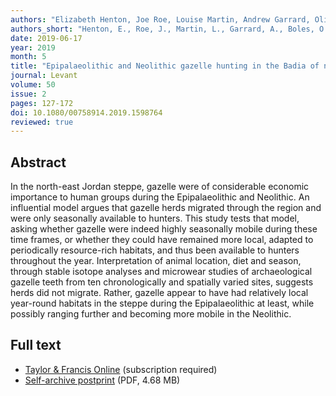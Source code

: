 ```yaml
---
authors: "Elizabeth Henton, Joe Roe, Louise Martin, Andrew Garrard, Oliver Boles, Jamie Lewis, Matthew Thirlwall, and Anne-Lise Jourdon"
authors_short: "Henton, E., Roe, J., Martin, L., Garrard, A., Boles, O., Lewis, J., Thirlwall, M., & Jourdon, A-L."
date: 2019-06-17
year: 2019
month: 5
title: "Epipalaeolithic and Neolithic gazelle hunting in the Badia of north-east Jordan. Reconstruction of seasonal movements of herds by stable isotope and dental microwear analyses"
journal: Levant
volume: 50 
issue: 2
pages: 127-172
doi: 10.1080/00758914.2019.1598764
reviewed: true
---
```


## Abstract

In the north-east Jordan steppe, gazelle were of considerable economic importance to human groups during the Epipalaeolithic and Neolithic. An influential model argues that gazelle herds migrated through the region and were only seasonally available to hunters. This study tests that model, asking whether gazelle were indeed highly seasonally mobile during these time frames, or whether they could have remained more local, adapted to periodically resource-rich habitats, and thus been available to hunters throughout the year. Interpretation of animal location, diet and season, through stable isotope analyses and microwear studies of archaeological gazelle teeth from ten chronologically and spatially varied sites, suggests herds did not migrate. Rather, gazelle appear to have had relatively local year-round habitats in the steppe during the Epipalaeolithic at least, while possibly ranging further and becoming more mobile in the Neolithic.

## Full text

* [Taylor & Francis Online](https://www.tandfonline.com/doi/full/10.1080/00758914.2019.1598764) (subscription required)
* [Self-archive postprint](/pdf/Henton_et_al_2019.pdf) (PDF, 4.68 MB)
